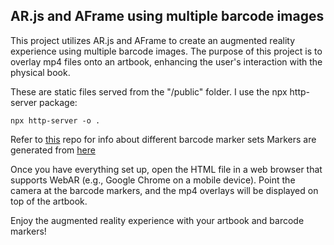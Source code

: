 ## AR.js and AFrame using multiple barcode images

This project utilizes AR.js and AFrame to create an augmented reality experience using multiple barcode images. The purpose of this project is to overlay mp4 files onto an artbook, enhancing the user's interaction with the physical book.

These are static files served from the "/public" folder. I use the npx http-server package:
```
npx http-server -o .
```
Refer to [this](https://github.com/nicolocarpignoli/artoolkit-barcode-markers-collection?tab=readme-ov-file) repo for info about different barcode marker sets
Markers are generated from [here](https://au.gmented.com/app/marker/marker.php)

Once you have everything set up, open the HTML file in a web browser that supports WebAR (e.g., Google Chrome on a mobile device). Point the camera at the barcode markers, and the mp4 overlays will be displayed on top of the artbook.

Enjoy the augmented reality experience with your artbook and barcode markers!

